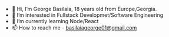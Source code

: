 - 👋 Hi, I’m George Basilaia, 18 years old  from Europe,Georgia.
- 👀 I’m interested in Fullstack Developmet/Software Engineering
- 🌱 I’m currently learning Node/React
- 📫 How to reach me - basilaiageorge01@gmail.com
